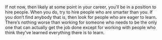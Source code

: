 

If not now, then likely at some point in your career, you’ll be in a position to hire people. When you
do, try to hire people who are smarter than you. If you don’t find anybody that is, then look for people
who are eager to learn. There’s nothing worse than working for someone who needs to be the only one that
can actually get the job done except for working with people who think they’ve learned everything there
is to learn.